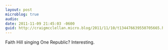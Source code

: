 ```yaml
---
layout: post
microblog: true
audio: 
date: 2011-11-09 21:45:03 -0600
guid: http://craigmcclellan.micro.blog/2011/11/10/t134476639550705665.html
---
```

Faith Hill singing One Republic? Interesting.

